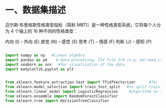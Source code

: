 # 一、数据集描述

迈尔斯·布里格斯性格类型指标（简称 MBTI）是一种性格类型系统，它将每个人分为 4 个轴上的 16 种不同的性格类型：

内向 (I) – 外向 (E)
直觉 (N) – 感觉 (S)
思考 (T) – 情感 (F)
判断 (J) – 感知 (P)

```python

import numpy as np   #linear algebra   
import pandas as pd    # data processing, CSV file I/O (e.g. pd.read_csv)
import seaborn as sns   #for visualization of the data
import matplotlib.pyplot as plt


from sklearn.feature_extraction.text import TfidfVectorizer      #for feature scaling
from sklearn.model_selection import train_test_split   #to split train and test data set
from sklearn.linear_model import LogisticRegression     #algorithm to the model
from sklearn.ensemble import RandomForestClassifier
from sklearn.tree import DecisionTreeClassifier
```
